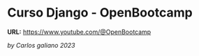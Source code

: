 # Curso Django - OpenBootcamp
**URL:** https://www.youtube.com/@OpenBootcamp

*by Carlos galiano 2023*
